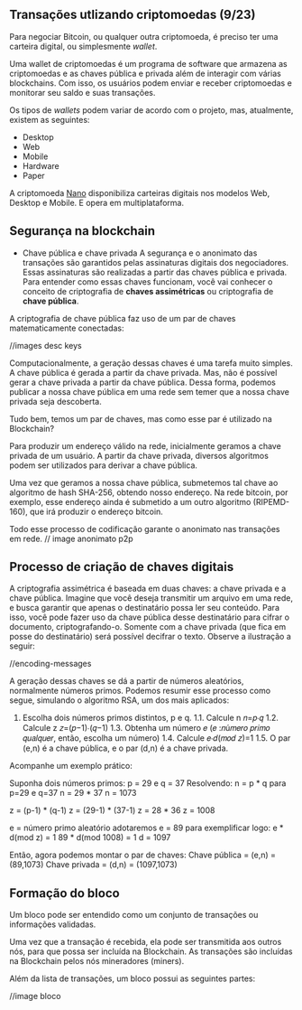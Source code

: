 ## Transações utlizando criptomoedas (9/23)
 Para negociar Bitcoin, ou qualquer outra criptomoeda, é preciso ter uma carteira digital, ou simplesmente *wallet*.

 Uma wallet de criptomoedas é um programa de software que armazena as criptomoedas e as chaves pública e privada além de interagir com várias blockchains. Com isso, os usuários podem enviar e receber criptomoedas e monitorar seu saldo e suas transações. 
 
 Os tipos de *wallets* podem variar de acordo com o projeto, mas, atualmente, existem as seguintes:
 * Desktop
 * Web
 * Mobile
 * Hardware
 * Paper
 
 A criptomoeda [Nano](https://nano.org/en) disponibiliza carteiras digitais nos modelos Web, Desktop e Mobile. E opera em multiplataforma.

## Segurança na blockchain
* Chave pública e chave privada
 A segurança e o anonimato das transações são garantidos pelas assinaturas digitais dos negociadores. Essas assinaturas são realizadas a partir das chaves pública e privada. Para entender como essas chaves funcionam, você vai conhecer o conceito de criptografia de __chaves assimétricas__ ou criptografia de __chave pública__.

 A criptografia de chave pública faz uso de um par de chaves matematicamente conectadas:

//images desc keys

 Computacionalmente, a geração dessas chaves é uma tarefa muito simples. A chave pública é gerada a partir da chave privada. Mas, não é possível gerar a chave privada a partir da chave pública. Dessa forma, podemos publicar a nossa chave pública em uma rede sem temer que a nossa chave privada seja descoberta.

 Tudo bem, temos um par de chaves, mas como esse par é utilizado na Blockchain?

 Para produzir um endereço válido na rede, inicialmente geramos a chave privada de um usuário. A partir da chave privada, diversos algoritmos podem ser utilizados para derivar a chave pública.
 
 Uma vez que geramos a nossa chave pública, submetemos tal chave ao algoritmo de hash SHA-256, obtendo nosso endereço.
Na rede bitcoin, por exemplo, esse endereço ainda é submetido a um outro algoritmo (RIPEMD-160), que irá produzir o endereço bitcoin.

 Todo esse processo de codificação garante o anonimato nas transações em rede.
 // image anonimato p2p

## Processo de criação de chaves digitais
 A criptografia assimétrica é baseada em duas chaves: a chave privada e a chave pública. Imagine que você deseja transmitir um arquivo em uma rede, e busca garantir que apenas o destinatário possa ler seu conteúdo. Para isso, você pode fazer uso da chave pública desse destinatário para cifrar o documento, criptografando-o. Somente com a chave privada (que fica em posse do destinatário) será possível decifrar o texto. Observe a ilustração a seguir:
 
 //encoding-messages
 
 A geração dessas chaves se dá a partir de números aleatórios, normalmente números primos. Podemos resumir esse processo como segue, simulando o algoritmo RSA, um dos mais aplicados:

1. Escolha dois números primos distintos, p e q.
    1.1. Calcule n 𝑛=𝑝∙𝑞
    1.2. Calcule z 𝑧=(𝑝−1)∙(𝑞−1)
    1.3. Obtenha um número 𝑒 (𝑒 :𝑛ú𝑚𝑒𝑟𝑜 𝑝𝑟𝑖𝑚𝑜 𝑞𝑢𝑎𝑙𝑞𝑢𝑒𝑟, então, escolha um número)
    1.4. Calcule 𝑒∙𝑑(𝑚𝑜𝑑 𝑧)=1
    1.5. O par (e,n) é a chave pública, e o par (d,n) é a chave privada.

Acompanhe um exemplo prático:

Suponha dois números primos: p = 29 e q = 37
Resolvendo:
n = p * q
para p=29 e q=37
n = 29 * 37
n = 1073

z = (p-1) * (q-1)
z = (29-1) * (37-1)
z = 28 * 36
z = 1008

e = número primo aleatório
adotaremos e = 89 para exemplificar
logo:
e * d(mod z) = 1
89 * d(mod 1008) = 1
d = 1097

Então, agora podemos montar o par de chaves:
Chave pública = (e,n) = (89,1073)
Chave privada = (d,n) = (1097,1073)

## Formação do bloco
 Um bloco pode ser entendido como um conjunto de transações ou informações validadas.

 Uma vez que a transação é recebida, ela pode ser transmitida aos outros nós, para que possa ser incluída na Blockchain. As transações são incluídas na Blockchain pelos nós mineradores (miners).

 Além da lista de transações, um bloco possui as seguintes partes:
 
 //image bloco
